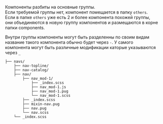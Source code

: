 Компоненты разбиты на основные группы.  
Если требуемой группы нет, компонент помещается в папку `others`.
Если в папке `others` уже есть 2 и более компонента похожей группы, они объединяются в новую группу компонентов и размещаются в корне папки components.


Внутри группы компоненты могут быть разделенны по своим видам название такого компонента обычно будет через `-`. У самого компонента могут быть различные модификации каторые указываются через `_` 
```
├── navs/
    ├── nav-topline/
    ├── nav-catalog/
    ├── nav/
        ├── nav_mod-1/
            ├── _index.scss
            ├── nav_mod-1.js
            ├── nav_mod-1.pug
            └── nav_mod-1.scss             
        ├── _index.scss
        ├── mixin-nav.pug
        ├── nav.pug
        └── nav.scss
    └── _index.scss
```